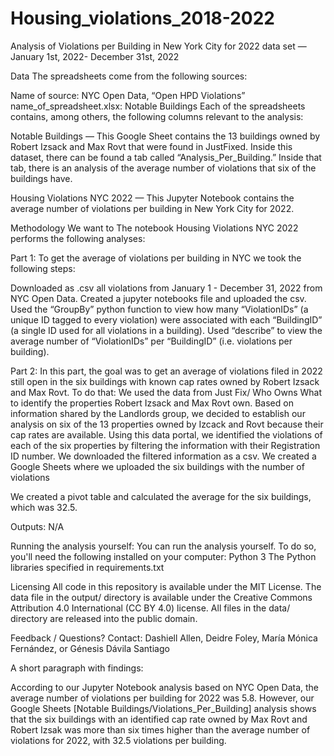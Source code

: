 # Housing_violations_2018-2022
Analysis of Violations per Building in New York City for 2022 data set — January 1st, 2022- December 31st, 2022

Data The spreadsheets come from the following sources:

Name of source: NYC Open Data, “Open HPD Violations” name_of_spreadsheet.xlsx: Notable Buildings Each of the spreadsheets contains, among others, the following columns relevant to the analysis:

Notable Buildings — This Google Sheet contains the 13 buildings owned by Robert Izsack and Max Rovt that were found in JustFixed. Inside this dataset, there can be found a tab called “Analysis_Per_Building.” Inside that tab, there is an analysis of the average number of violations that six of the buildings have.

Housing Violations NYC 2022 — This Jupyter Notebook contains the average number of violations per building in New York City for 2022.

Methodology
We want to The notebook Housing Violations NYC 2022 performs the following analyses:

Part 1: To get the average of violations per building in NYC we took the following steps:

Downloaded as .csv all violations from January 1 - December 31, 2022 from NYC Open Data. Created a jupyter notebooks file and uploaded the csv. Used the “GroupBy” python function to view how many “ViolationIDs” (a unique ID tagged to every violation) were associated with each “BuildingID” (a single ID used for all violations in a building). Used “describe” to view the average number of “ViolationIDs” per “BuildingID” (i.e. violations per building).

Part 2: In this part, the goal was to get an average of violations filed in 2022 still open in the six buildings with known cap rates owned by Robert Izsack and Max Rovt. To do that: We used the data from Just Fix/ Who Owns What to identify the properties Robert Izsack and Max Rovt own. Based on information shared by the Landlords group, we decided to establish our analysis on six of the 13 properties owned by Izcack and Rovt because their cap rates are available. Using this data portal, we identified the violations of each of the six properties by filtering the information with their Registration ID number. We downloaded the filtered information as a csv. We created a Google Sheets where we uploaded the six buildings with the number of violations

We created a pivot table and calculated the average for the six buildings, which was 32.5.

Outputs: N/A

Running the analysis yourself: You can run the analysis yourself. To do so, you'll need the following installed on your computer: Python 3 The Python libraries specified in requirements.txt

Licensing All code in this repository is available under the MIT License. The data file in the output/ directory is available under the Creative Commons Attribution 4.0 International (CC BY 4.0) license. All files in the data/ directory are released into the public domain.

Feedback / Questions? Contact: Dashiell Allen, Deidre Foley, María Mónica Fernández, or Génesis Dávila Santiago

A short paragraph with findings:

According to our Jupyter Notebook analysis based on NYC Open Data, the average number of violations per building for 2022 was 5.8. However, our Google Sheets [Notable Buildings/Violations_Per_Building] analysis shows that the six buildings with an identified cap rate owned by Max Rovt and Robert Izsak was more than six times higher than the average number of violations for 2022, with 32.5 violations per building.


